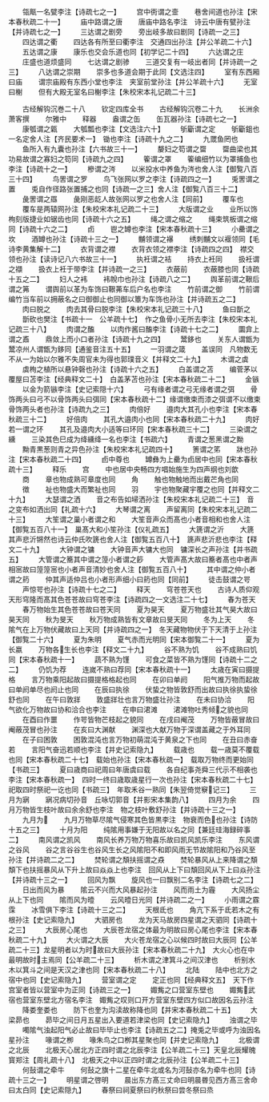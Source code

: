 <!-- { "loadSidebar": true } -->
　　瓴甋一名甓李注【诗疏七之一】
　　宫中衖谓之壸
　　巷舍间道也孙注【宋本春秋疏二十一】
　　庙中路谓之唐
　　唐庙中路名李注　诗云中唐有甓孙注【并诗疏七之一】
　　三达谓之剧旁
　　旁出岐多故曰剧同【诗疏一之三】
　　四达谓之衢
　　四达各有所至曰衢李注　交通四出孙注【并公羊疏二十六】
　　五达谓之康
　　康乐也交会乐道也同【初学记二十四】
　　六达谓之庄
　　庄盛也道烦盛同
　　七达谓之剧骖
　　三道交复有一岐出者同【并诗疏一之三】
　　八达谓之崇期
　　崇多也多道会期于此同【文选注四】
　　室有东西厢曰庙
　　谓宗庙殿有东西小堂也李注　夹室前堂孙注【并公羊疏十六】
　　无室曰榭
　　但有大殿无室名曰榭李注【朱校宋本礼记疏二十三】

　　古经解钩沉巻二十八
　　钦定四库全书
　　古经解钩沉卷二十九
　　长洲余萧客撰
　　尔雅中
　　释器
　　盎谓之缶
　　缶瓦器孙注【诗疏七之一】
　　康瓠谓之甈
　　大瓠瓢也李注【文选注六十】
　　斪斸谓之定
　　斪斸鉏也一名定舍人注【齐民要术一】　锄也李注【诗疏十九之二】
　　九罭鱼罔也
　　鱼所入有九囊也孙注【六书故三十一】
　　嫠妇之笱谓之罶
　　罶曲梁也其功易故谓之寡妇之笱同【诗疏九之四】
　　篧谓之罩
　　篧编细竹以为罩捕鱼也李注【诗疏十之一】
　　槮谓之涔
　　以米投水中养鱼为涔也舍人注【御覧八百三十四】
　　鸟罟谓之罗
　　鸟飞张网以罗之李注【诗疏四之一】
　　兎罟谓之置
　　兎自作径路张置捕之也同【诗疏一之三】舍人注【御覧八百三十二】
　　彘罟谓之羉
　　彘刚恶龁人故张网以罗之也舍人注【同前】
　　覆车也
　　覆车是两辕网孙注【朱校宋本礼记疏二十三】
　　大版谓之业
　　业所以饰栒刻版捷业如锯齿也同【诗疏十六之五】
　　绳之谓之缩之
　　绳束筑板谓之缩同【诗疏十六之二】
　　卣
　　鬯之罇也李注【宋本春秋疏十三】
　　小罍谓之坎
　　酒罇也孙注【诗疏十三之一】
　　黼领谓之襮
　　绣刺黼文以褗领同【毛诗李黄集解十二】
　　衣背谓之襟
　　衣背衣领之襟李注【诗疏四之四】　襟交领也孙注【读诗记八六书故三十一】
　　执衽谓之袺
　　持衣上衽同
　　扱衽谓之襭
　　扱衣上衽于带李注【并诗疏一之三】
　　衣蔽前
　　衣蔽膝也同【诗疏十五之二】
　　妇人之袆
　　袆帨巾也孙注【诗疏八之二】
　　舆革前谓之鞎后谓之笰
　　谓舆前以革为车饰曰鞎茀车后户名也李注
　　竹前谓之御
　　竹前谓编竹当车前以拥蔽名之曰御御止也同御以簟为车饰也孙注【并诗疏五之二】
　　肉曰脱之
　　肉去其骨曰脱李注【朱校宋本礼记疏三十八】
　　鱼曰斮之
　　斮砍也樊注【书疏十一　公羊疏十七】　作之鱼骨小无所去李注【朱校宋本礼记疏三十八】
　　肉谓之醢
　　以肉作酱曰醢李注【诗疏十七之二】
　　圜弇上谓之鼒
　　鼎敛上而小口者孙注【诗疏十九之四】
　　鬵鉹也
　　关东人谓甑为鬵凉州人谓甑为鉹同【通鉴音注五十五】
　　一羽谓之箴
　　盖误同　凡物数无不从一为始以尔雅不失周官未为得也郭璞音义【并释文二十九】
　　木谓之虡
　　虡栒之植所以悬钟磬也孙注【诗疏十六之五】
　　白盖谓之苫
　　编菅茅以覆屋曰苫李注【经典释文二十】　白盖茅苫也孙注【宋本春秋疏二十二】
　　金镞
　　以金为箭镞李注【史记索隠十六】
　　弓有缘者谓之弓无缘者谓之弭
　　骨饰两头曰弓不以骨饰两头曰弭同【宋本春秋疏十二】缘谓缴束而漆之弭谓不以缴束骨饰两头者也孙注【诗疏九之三】
　　肉倍好
　　邉肉大其孔小也李注【宋本春秋疏三十二】
　　好倍肉
　　其孔大邉肉小也同【宋本春秋疏二十九】
　　肉好若一谓之环
　　其孔及邉肉大小适等曰环同【宋本春秋疏三十二】
　　三染谓之纁
　　三染其色巳成为绛纁绛一名也李注【书疏六】
　　青谓之葱黑谓之黝
　　黝青黒葱则青之异色孙注【朱校宋本礼记疏四十】
　　箦谓之笫
　　牀也孙注【宋本春秋疏二十四】
　　卣中尊也
　　罇彝为上罍为卣居中也同【宋本春秋疏十三】
　　释乐
　　宫
　　中也居中央畅四方唱始施生为四声纲也刘歆
　　商
　　章也物成熟可章度也同
　　角
　　触也物触地而出戴芒角也同
　　徴
　　祉也物盛大而繁祉也同
　　羽
　　宇也物聚藏宇覆之也同【并释文二十九】
　　大瑟谓之洒
　　音之布告如埽洒孙注【朱校宋本礼记疏二十三】　音之变布如洒出同【礼疏十六】
　　大琴谓之离
　　声留离同【朱校宋本礼记疏二十三】
　　大笙谓之巢小者谓之和
　　大笙音声众而髙也小者音相和也舍人注【御覧五百八十一】　巢髙大和小笙孙注【仪礼疏五】
　　大篪谓之沂
　　大篪其声悲沂锵然也诗云仲氏吹篪也舍人注【御覧五百八十】　篪声悲沂悲也李注【释文二十九】
　　大钟谓之镛
　　大钟音声大镛大也同　镛深长之声孙注【并书疏五】
　　大管谓之簥其中谓之篞小者谓之篎
　　大管声髙大故曰簥者髙也中者声相宻故曰篞篞宻也小者声音清妙也舍人注【御覧五百八十】
　　其中谓之仲小者谓之箹
　　仲其声适仲吕也小者形声细小曰箹也同【同前】
　　徒击鼓谓之咢
　　声惊咢也孙注【诗疏十七之二】
　　释天
　　穹苍苍天也
　　古诗人质仰观天形穹隆而髙其色苍苍故曰穹苍李注【诗疏四之一文选注二十七】
　　春为苍天
　　春万物始生其色苍苍故曰苍天同
　　夏为昊天
　　夏万物盛壮其气昊大故曰昊天同
　　秋为旻天
　　秋万物成熟皆有文章故曰旻天同
　　冬为上天
　　冬隂气在上万物伏藏故曰上天同【并诗疏四之一】　冬天藏物物伏于下天清于上孙注【御覧二十六】
　　夏为朱明
　　夏气赤而光明同【宋本御覧二十一】
　　夏为长嬴
　　万物各生长也李注【释文二十九】
　　谷不熟为饥
　　谷不成熟曰饥同【宋本春秋疏十一】
　　蔬不熟为馑
　　可食之菜皆不熟为馑同【诗疏十二之二】
　　仍饥为荐
　　连嵗不熟曰荐同【宋本春秋疏十一】
　　太歳在寅曰摄提格
　　言万物乘阳起故曰摄提格格起也同
　　在卯曰单阏
　　阳气推万物而起故曰单阏单尽也阏止也同
　　在辰曰执徐
　　伏蛰之物皆敦舒而出故曰执徐执蛰徐舒也同
　　在午曰敦牂
　　敦盛牂壮也言万物盛壮孙注
　　在未曰协洽
　　阳气欲化万物故曰协和洽合也李注
　　在申曰涒滩
　　涒滩物吐秀倾之貌也同
　　在酉曰作噩
　　作咢皆物芒枝起之貌同
　　在戌曰阉茂
　　万物皆蔽冒故曰阉蔽茂冒也孙注
　　在亥曰大渊献
　　渊深也大献万物于深谓盖藏之于外耳同
　　在子曰困敦
　　困敦混沌也言万物初萌混沌于黄泉之下也同
　　在丑曰赤奋若
　　言阳气奋迅若顺也李注【并史记索隐九】
　　载歳也
　　载一歳莫不覆载也同【宋本春秋疏二十七】　载始也孙注【宋本春秋疏一】　载取万物终而更始同【书疏三】
　　夏曰歳商曰祀周曰年唐虞曰载
　　各自纪事尧舜三代示不相袭也李注【宋本春秋疏一】　四时一终曰歳取歳星行一次也孙注【宋本春秋疏二十七】　祀取四时祭祀一讫也同【书疏三】　年取禾谷一熟同【朱翌倚觉竂记三】
　　三月为寎
　　寎况病切孙音　丘咏切郭音【并影宋本集韵八】
　　四月为余
　　四月万物皆生枝叶故曰余余舒也李注　物之枝叶敷舒孙注【并诗疏十三之一】
　　九月为
　　九月万物草尽隂气侵寒其色皆黒李注　物衰而色也孙注【诗防十五之三】
　　十月为阳
　　纯隂用事嫌于无阳故以名之同【兼廷珪海録碎事二】
　　南风谓之凯风
　　南风长养万物万物喜乐故曰凯风凯乐李注
　　东风谓之谷风
　　谷之言谷谷生也谷风生长之风隂阳不和即风雨无节故隂阳和乃谷风至孙注【并诗疏二之二】
　　焚轮谓之頽扶摇谓之猋
　　焚轮暴风从上来降谓之頽頽下也扶摇暴风从下升上故曰焱焱上也李注　回风从上下曰頽回风从下上曰焱孙注【并诗疏十三之一】
　　回风为飘
　　旋风也一曰飘别二名李注【诗疏七之二】
　　日出而风为暴
　　隂云不兴而大风暴起孙注
　　风而雨土为霾
　　大风扬尘从上下也同
　　隂而风为曀
　　云风曀日光同【并诗疏二之一】
　　小雨谓之霡霂
　　冰雪俱下李注【诗疏十三之二】
　　天根氐也
　　角亢下系于氐若木之有根孙注【史记索隐九】
　　大驷房也
　　龙为天马故房四星谓之天驷同【诗疏十之三】
　　大辰房心尾也
　　大辰苍龙宿之体最为明故曰房心尾也李注【宋本春秋疏二十九】
　　大火谓之大辰
　　大火苍龙宿之心以候四时故曰大辰同【公羊疏二十三】龙星明者以为时故曰大辰孙注【宋本春秋疏二十九】　大火心也在中最明故时主焉同【公羊疏二十三】
　　析木谓之津箕斗之间汉津也
　　析别水木以箕斗之间是天汉之津也同【宋本春秋疏二十八】
　　北陆
　　陆中也北方之宿中也同【史记索隐九】
　　营室谓之定
　　定正也同【经典释文五】　天下作宫室者皆以营室中为正同【诗疏三之一】
　　娵觜之口营室东壁也
　　娵觜武宿也营室东壁北方宿名李注　娵觜之叹则口开方营室东壁四方似口故因名云孙注
　　降娄奎娄也
　　防下也奎为沟渎故称降也同【并宋本春秋疏二十五】
　　大梁昴也
　　昴毕之间日月五星出入要道若津梁也同【史记索隐九】
　　浊谓之毕
　　噣隂气浊起阳气必止故曰毕毕止也李注【诗疏五之二】掩兎之毕或呼为浊因名星孙注
　　喙谓之栁
　　喙朱鸟之口栁其星聚也同【并史记索隐九】
　　北极谓之北辰
　　北极天心居北方正四时谓之北辰李注【公羊疏二十三】天皇北辰耀魄寳郑注【周礼疏十八】　北极天之中以正四时谓之北辰孙注【公羊疏二十三】
　　何鼔谓之牵牛
　　何鼔之旗十二星在牵牛北或名为河鼔亦名为牵牛也同【诗疏十三之一】
　　明星谓之啓明
　　晨出东方髙三丈命曰明晨昬见西方髙三舍命曰太白同【史记索隠九】
　　春祭曰祠夏祭曰礿秋祭曰尝冬祭曰烝
